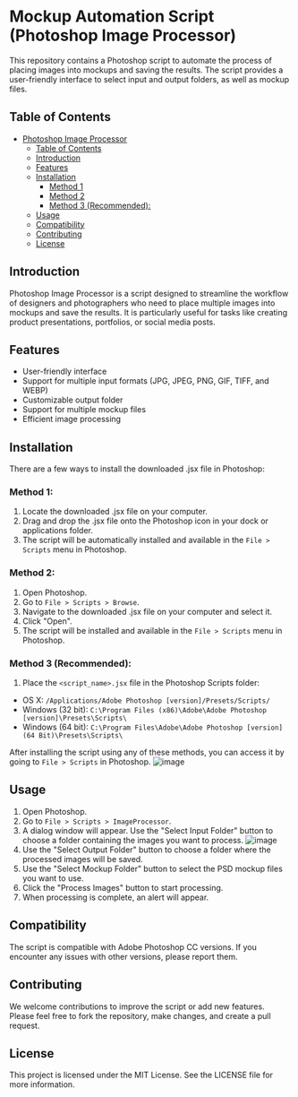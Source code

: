 # Mockup Automation Script (Photoshop Image Processor)

This repository contains a Photoshop script to automate the process of placing images into mockups and saving the results. The script provides a user-friendly interface to select input and output folders, as well as mockup files.

## Table of Contents

- [Photoshop Image Processor](#photoshop-image-processor)
  - [Table of Contents](#table-of-contents)
  - [Introduction](#introduction)
  - [Features](#features)
  - [Installation](#installation)
    - [Method 1](#method-1)
    - [Method 2](#method-2)
    - [Method 3 (Recommended):](#method-3-recommended)
  - [Usage](#usage)
  - [Compatibility](#compatibility)
  - [Contributing](#contributing)
  - [License](#license)

## Introduction

Photoshop Image Processor is a script designed to streamline the workflow of designers and photographers who need to place multiple images into mockups and save the results. It is particularly useful for tasks like creating product presentations, portfolios, or social media posts.

## Features

- User-friendly interface
- Support for multiple input formats (JPG, JPEG, PNG, GIF, TIFF, and WEBP)
- Customizable output folder
- Support for multiple mockup files
- Efficient image processing

## Installation

There are a few ways to install the downloaded .jsx file in Photoshop:

### Method 1:

1. Locate the downloaded .jsx file on your computer.
2. Drag and drop the .jsx file onto the Photoshop icon in your dock or applications folder.
3. The script will be automatically installed and available in the `File > Scripts` menu in Photoshop.

### Method 2:

1. Open Photoshop.
2. Go to `File > Scripts > Browse`.
3. Navigate to the downloaded .jsx file on your computer and select it.
4. Click "Open".
5. The script will be installed and available in the `File > Scripts` menu in Photoshop.

### Method 3 (Recommended):

1. Place the `<script_name>.jsx` file in the Photoshop Scripts folder:
- OS X: `/Applications/Adobe Photoshop [version]/Presets/Scripts/`
- Windows (32 bit): `C:\Program Files (x86)\Adobe\Adobe Photoshop [version]\Presets\Scripts\`
- Windows (64 bit): `C:\Program Files\Adobe\Adobe Photoshop [version] (64 Bit)\Presets\Scripts\`

After installing the script using any of these methods, you can access it by going to `File > Scripts` in Photoshop.
![image](https://user-images.githubusercontent.com/109564316/230352280-50e83b18-c67b-43bb-91e0-080c95ab9d11.png)


## Usage

1. Open Photoshop.
2. Go to `File > Scripts > ImageProcessor`.
3. A dialog window will appear. Use the "Select Input Folder" button to choose a folder containing the images you want to process.
![image](https://user-images.githubusercontent.com/109564316/230351766-d2d2c89a-86b1-490a-ab30-7925644c4fb9.png)
4. Use the "Select Output Folder" button to choose a folder where the processed images will be saved.
5. Use the "Select Mockup Folder" button to select the PSD mockup files you want to use.
6. Click the "Process Images" button to start processing.
7. When processing is complete, an alert will appear.

## Compatibility

The script is compatible with Adobe Photoshop CC versions. If you encounter any issues with other versions, please report them.

## Contributing

We welcome contributions to improve the script or add new features. Please feel free to fork the repository, make changes, and create a pull request.

## License

This project is licensed under the MIT License. See the LICENSE file for more information.
